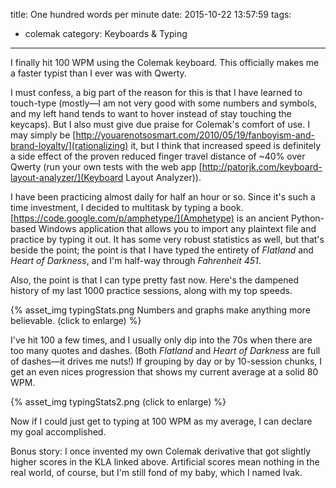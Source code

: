 title: One hundred words per minute
date: 2015-10-22 13:57:59
tags: 
 - colemak
category: Keyboards & Typing
---
I finally hit 100 WPM using the Colemak keyboard. This officially makes me a faster typist than I ever was with Qwerty.

I must confess, a big part of the reason for this is that I have learned to touch-type (mostly&mdash;I am not very good with some numbers and symbols, and my left hand tends to want to hover instead of stay touching the keycaps). But I also must give due praise for Colemak's comfort of use. I may simply be [http://youarenotsosmart.com/2010/05/19/fanboyism-and-brand-loyalty/](rationalizing) it, but I think that increased speed is definitely a side effect of the proven reduced finger travel distance of ~40% over Qwerty (run your own tests with the web app [http://patorjk.com/keyboard-layout-analyzer/](Keyboard Layout Analyzer)).

I have been practicing almost daily for half an hour or so. Since it's such a time investment, I decided to multitask by typing a book. [https://code.google.com/p/amphetype/](Amphetype) is an ancient Python-based Windows application that allows you to import any plaintext file and practice by typing it out. It has some very robust statistics as well, but that's beside the point; the point is that I have typed the entirety of *Flatland* and *Heart of Darkness*, and I'm half-way through *Fahrenheit 451*.

Also, the point is that I can type pretty fast now. Here's the dampened history of my last 1000 practice sessions, along with my top speeds.

{% asset_img typingStats.png Numbers and graphs make anything more believable. (click to enlarge) %}

I've hit 100 a few times, and I usually only dip into the 70s when there are too many quotes and dashes. (Both *Flatland* and *Heart of Darkness* are full of dashes&mdash;it drives me nuts!) If grouping by day or by 10-session chunks, I get an even nices progression that shows my current average at a solid 80 WPM. 

{% asset_img typingStats2.png (click to enlarge) %}

Now if I could just get to typing at 100 WPM as my average, I can declare my goal accomplished.

Bonus story: I once invented my own Colemak derivative that got slightly higher scores in the KLA linked above. Artificial scores mean nothing in the real world, of course, but I'm still fond of my baby, which I named Ivak.

